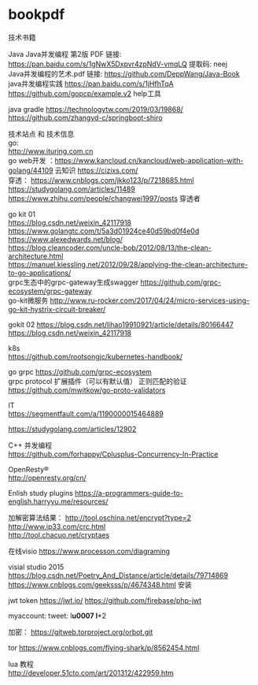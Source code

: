 # bookpdf
技术书籍

Java
Java并发编程 第2版 PDF                链接: https://pan.baidu.com/s/1gNwX5Dxpvr4zpNdV-vmqLQ 提取码: neej    
Java并发编程的艺术.pdf                链接:  https://github.com/DeppWang/Java-Book  
java并发编程实践    https://pan.baidu.com/s/1jHfhTqA   https://github.com/gopcp/example.v2 help工具    

java gradle   https://technologytw.com/2019/03/19868/    
              https://github.com/zhangyd-c/springboot-shiro  


技术站点 和 技术信息   
go:  
http://www.ituring.com.cn   
go web开发 ：https://www.kancloud.cn/kancloud/web-application-with-golang/44109 
云知识  https://cizixs.com/       
穿透： https://www.cnblogs.com/jkko123/p/7218685.html   
      https://studygolang.com/articles/11489 
      https://www.zhihu.com/people/changwei1997/posts   穿透者
      
go kit 01    
https://blog.csdn.net/weixin_42117918      
https://www.golangtc.com/t/5a3d01924ce40d59bd0f4e0d    
https://www.alexedwards.net/blog/     
https://blog.cleancoder.com/uncle-bob/2012/08/13/the-clean-architecture.html   
https://manuel.kiessling.net/2012/09/28/applying-the-clean-architecture-to-go-applications/  
grpc生态中的grpc-gateway生成swagger https://github.com/grpc-ecosystem/grpc-gateway           
go-kit微服务 http://www.ru-rocker.com/2017/04/24/micro-services-using-go-kit-hystrix-circuit-breaker/    


gokit 02
https://blog.csdn.net/lihao19910921/article/details/80166447        
https://blog.csdn.net/weixin_42117918    
     
k8s        
https://github.com/rootsongjc/kubernetes-handbook/ 

go grpc 
https://github.com/grpc-ecosystem   
grpc protocol 扩展插件（可以有默认值） 正则匹配的验证                
https://github.com/mwitkow/go-proto-validators                 

 
IT  
https://segmentfault.com/a/1190000015464889      

https://studygolang.com/articles/12902    


C++ 并发编程   
https://github.com/forhappy/Cplusplus-Concurrency-In-Practice


OpenResty®    
http://openresty.org/cn/   

Enlish study plugins
https://a-programmers-guide-to-english.harryyu.me/resources/

加解密算法结果：
http://tool.oschina.net/encrypt?type=2     
http://www.ip33.com/crc.html         
http://tool.chacuo.net/cryptaes     


在线visio
https://www.processon.com/diagraming

visial studio 2015    
https://blog.csdn.net/Poetry_And_Distance/article/details/79714869     
https://www.cnblogs.com/geeksss/p/4674348.html 安装   

jwt token
https://jwt.io/
https://github.com/firebase/php-jwt


myaccount:
tweet: l******u0007  l*******2


加密：
https://gitweb.torproject.org/orbot.git

tor
https://www.cnblogs.com/flying-shark/p/8562454.html

lua 教程      
http://developer.51cto.com/art/201312/422959.htm     

